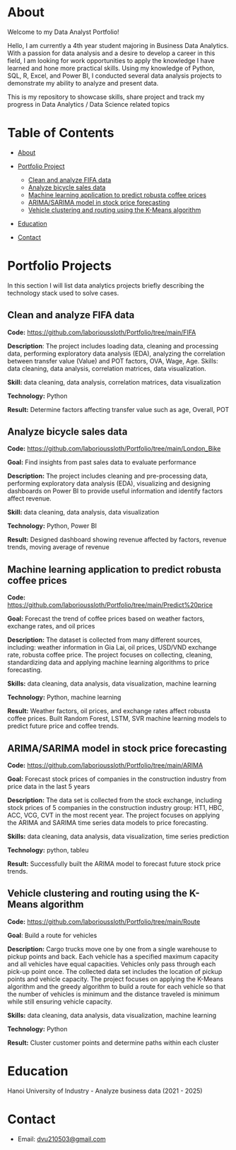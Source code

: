 # About

Welcome to my Data Analyst Portfolio!

Hello, I am currently a 4th year student majoring in Business Data Analytics. With a passion for data analysis and a desire to develop a career in this field, I am looking for work opportunities to apply the knowledge I have learned and hone more practical skills. Using my knowledge of Python, SQL, R, Excel, and Power BI, I conducted several data analysis projects to demonstrate my ability to analyze and present data.

This is my repository to showcase skills, share project  and track my progress in Data Analytics / Data Science related topics

# Table of Contents

- [About](#about)
- [Portfolio Project](#portfolio-projects)
  
  - [Clean and analyze FIFA data](#clean-and-analyze-fifa-data)
  - [Analyze bicycle sales data](#analyze-bicycle-sales-data)
  - [Machine learning application to predict robusta coffee prices](#machine-learning-application-to-predict-robusta-coffee-prices)
  - [ARIMA/SARIMA model in stock price forecasting](#arima/sarima-model-in-stock-price-forecasting)
  - [Vehicle clustering and routing using the K-Means algorithm](#vehicle-clustering-and-routing-using-the-kmeans-algorithm)

- [Education](#education)
- [Contact](#contact)

# Portfolio Projects
In this section I will list data analytics projects briefly describing the technology stack used to solve cases.

## **Clean and analyze FIFA data**

**Code:** https://github.com/laborioussloth/Portfolio/tree/main/FIFA

**Description**: The project includes loading data, cleaning and processing data, performing exploratory data analysis (EDA), analyzing the correlation between transfer value (Value) and POT factors, OVA, Wage, Age. Skills: data cleaning, data analysis, correlation matrices, data visualization.

**Skill:** data cleaning, data analysis, correlation matrices, data visualization

**Technology:** Python

**Result:** Determine factors affecting transfer value such as age, Overall, POT


## **Analyze bicycle sales data**

**Code:** https://github.com/laborioussloth/Portfolio/tree/main/London_Bike

**Goal:** Find insights from past sales data to evaluate performance

**Description:** The project includes cleaning and pre-processing data, performing exploratory data analysis (EDA), visualizing and designing dashboards on Power BI to provide useful information and identify factors affect revenue. 

**Skill:** data cleaning, data analysis, data visualization

**Technology:** Python, Power BI

**Result:** Designed dashboard showing revenue affected by factors, revenue trends, moving average of revenue

## **Machine learning application to predict robusta coffee prices**

**Code:** https://github.com/laborioussloth/Portfolio/tree/main/Predict%20price

**Goal:** Forecast the trend of coffee prices based on weather factors, exchange rates, and oil prices

**Description:** The dataset is collected from many different sources, including: weather information in Gia Lai, oil prices, USD/VND exchange rate, robusta coffee price. The project focuses on collecting, cleaning, standardizing data and applying machine learning algorithms to price forecasting. 

**Skills:** data cleaning, data analysis, data visualization, machine learning

**Technology:** Python, machine learning

**Result:** Weather factors, oil prices, and exchange rates affect robusta coffee prices. Built Random Forest, LSTM, SVR machine learning models to predict future price and coffee trends.

## **ARIMA/SARIMA model in stock price forecasting**

**Code:** https://github.com/laborioussloth/Portfolio/tree/main/ARIMA

**Goal:** Forecast stock prices of companies in the construction industry from price data in the last 5 years

**Description:** The data set is collected from the stock exchange, including stock prices of 5 companies in the construction industry group: HT1, HBC, ACC, VCG, CVT in the most recent year. The project focuses on applying the ARIMA and SARIMA time series data models to price forecasting.

**Skills:** data cleaning, data analysis, data visualization, time series prediction

**Technology:** python, tableu

**Result:** Successfully built the ARIMA model to forecast future stock price trends.

## **Vehicle clustering and routing using the K-Means algorithm**

**Code:** https://github.com/laborioussloth/Portfolio/tree/main/Route

**Goal**: Build a route for vehicles

**Description:** Cargo trucks move one by one from a single warehouse to pickup points and back. Each vehicle has a specified maximum capacity and all vehicles have equal capacities. Vehicles only pass through each pick-up point once. The collected data set includes the location of pickup points and vehicle capacity. The project focuses on applying the K-Means algorithm and the greedy algorithm to build a route for each vehicle so that the number of vehicles is minimum and the distance traveled is minimum while still ensuring vehicle capacity.

**Skills:** data cleaning, data analysis, data visualization, machine learning

**Technology:** Python

**Result:** Cluster customer points and determine paths within each cluster

# Education
Hanoi University of Industry - Analyze business data (2021 - 2025)
# Contact
- Email: dvu210503@gmail.com
